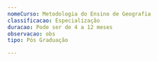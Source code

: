 ```yaml
---
nomeCurso: Metodologia do Ensino de Geografia
classificacao: Especialização
duracao: Pode ser de 4 a 12 meses
observacao: obs
tipo: Pós Graduação

---
```


